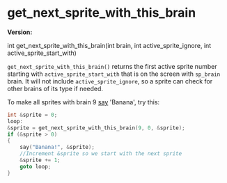 # get_next_sprite_with_this_brain

**Version:** <VersionInfo dink="1.08" standalone />&nbsp;<VersionInfo freedink="" standalone />&nbsp;<VersionInfo dinkhd="" standalone />&nbsp;<VersionInfo yedink="" standalone />

<Prototype small>int get_next_sprite_with_this_brain(int brain, int active_sprite_ignore, int active_sprite_start_with)</Prototype>

`get_next_sprite_with_this_brain()` returns the first active sprite number starting with `active_sprite_start_with` that is on the screen with `sp_brain` brain. It will not include `active_sprite_ignore`, so a sprite can check for other brains of its type if needed.

To make all sprites with brain 9 [say](./say.md) 'Banana', try this:

```c
int &sprite = 0;
loop:
&sprite = get_next_sprite_with_this_brain(9, 0, &sprite);
if (&sprite > 0)
{
    say("Banana!", &sprite);
    //Increment &sprite so we start with the next sprite
    &sprite += 1;
    goto loop;
}
```
